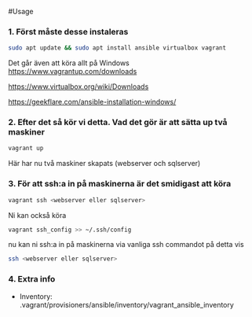 #Usage


### 1. Först måste desse instaleras 
```sh 
sudo apt update && sudo apt install ansible virtualbox vagrant
```
Det går även att köra allt på Windows
https://www.vagrantup.com/downloads

https://www.virtualbox.org/wiki/Downloads

https://geekflare.com/ansible-installation-windows/


### 2. Efter det så kör vi detta. Vad det gör är att sätta up två maskiner
```sh
vagrant up
```
Här har nu två maskiner skapats (webserver och sqlserver)


### 3. För att ssh:a in på maskinerna är det smidigast att köra
```sh
vagrant ssh <webserver eller sqlserver>
```
Ni kan också köra 
```sh
vagrant ssh_config >> ~/.ssh/config
```
nu kan ni ssh:a in på maskinerna via vanliga ssh commandot på detta vis
```sh
ssh <webserver eller sqlserver>
```

### 4. Extra info
* Inventory: .vagrant/provisioners/ansible/inventory/vagrant_ansible_inventory